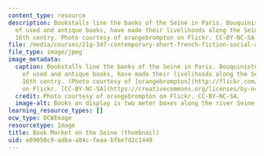 ```yaml
---
content_type: resource
description: Bookstalls line the banks of the Seine in Paris. Bouquinistes, booksellers
  of used and antique books, have made their livelihoods along the Seine since the
  16th centry. Photo courtesy of orangebrompton on Flickr. CC-BY-NC-SA.
file: /media/courses/21g-347-contemporary-short-french-fiction-social-and-literary-trends-since-1990-fall-2013/e09050c9adbaa84cfeaabfbe7d2c1449_21g-347f13-th.jpg
file_type: image/jpeg
image_metadata:
  caption: Bookstalls line the banks of the Seine in Paris. Bouquinistes, booksellers
    of used and antique books, have made their livelihoods along the Seine since the
    16th centry. (Photo courtesy of [orangebrompton](http://flickr.com/photos/orangebrompton/3518320308)
    on Flickr. [CC-BY-NC-SA](https://creativecommons.org/licenses/by-nc-sa/2.0/))
  credit: Photo courtesy of orangebrompton on Flickr. CC-BY-NC-SA.
  image-alt: Books on display is two meter boxes along the river Seine in Paris.
learning_resource_types: []
ocw_type: OCWImage
resourcetype: Image
title: Book Market on the Seine (thumbnail)
uid: e09050c9-adba-a84c-feaa-bfbe7d2c1449
---
```

